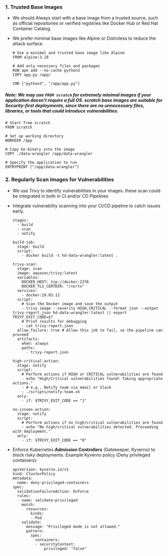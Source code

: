 
### **1. Trusted Base Images**

-   We should Always start with a base image from a trusted source, such as official repositories or verified registries like Docker Hub or Red Hat Container Catalog.
    
-   We prefer minimal base images like Alpine or Distroless to reduce the attack surface.

		# Use a minimal and trusted base image like Alpine
		FROM alpine:3.18

		# Add only necessary files and packages
		RUN apk add --no-cache python3
		COPY app.py /app/

		CMD ["python3", "/app/app.py"]

##### Note: We may use `FROM scratch` for extremely minimal images if your application doesn’t require a full OS. scratch base images are suitable for *Security-first*  deployments, since there are no unnecessary files, libraries, or tools that could introduce vulnerabilities.

	# Start from scratch
	FROM scratch

	# Set up working directory
	WORKDIR /app

	# Copy Go binary into the image
	COPY ./data-wrangler /app/data-wrangler

	# Specify the application to run
	ENTRYPOINT ["/app/data-wrangler"]

    

### **2. Regularly Scan Images for Vulnerabilities**

-   We use Trivy to identify vulnerabilities in your images. these scan could be integrated in both in CI and/or CD Pipelines
    
-   Integrate vulnerability scanning into your CI/CD pipeline to catch issues early.
    


		stages:
		  - build
		  - scan
		  - notify

		build-job:
		  stage: build
		  script:
		    - docker build -t hd-data-wrangler:latest .

		trivy-scan:
		  stage: scan
		  image: aquasec/trivy:latest
		  variables:
		    DOCKER_HOST: tcp://docker:2376
		    DOCKER_TLS_CERTDIR: "/certs"
		  services:
		    - docker:19.03.12
		  script:
		    # Scan the Docker image and save the output
		    - trivy image --severity HIGH,CRITICAL --format json --output trivy-report.json hd-data-wrangler:latest || export TRIVY_EXIT_CODE=$?
		    # Print results for debugging
		    - cat trivy-report.json
		  allow_failure: true # Allow this job to fail, so the pipeline can proceed
		  artifacts:
		    when: always
		    paths:
		      - trivy-report.json

		high-critical-action:
		  stage: notify
		  script:
		    # Perform actions if HIGH or CRITICAL vulnerabilities are found
		    - echo "High/Critical vulnerabilities found! Taking appropriate actions."
		    - # e.g., Notify team via email or Slack
		    - ./scripts/notify-team.sh
		  only:
		    - if: $TRIVY_EXIT_CODE == "1"

		no-issues-action:
		  stage: notify
		  script:
		    # Perform actions if no high/critical vulnerabilities are found
		    - echo "No high/critical vulnerabilities detected. Proceeding with deployment."
		  only:
		    - if: $TRIVY_EXIT_CODE == "0"

-   Enforce Kubernetes **Admission Controllers** (Gatekeeper, Kyverno) to block risky deployments.
Example Kyverno policy (Deny privileged containers):

		apiVersion: kyverno.io/v1
		kind: ClusterPolicy
		metadata:
		  name: deny-privileged-containers
		spec:
		  validationFailureAction: Enforce
		  rules:
		  - name: validate-privileged
		    match:
		      resources:
		        kinds:
		        - Pod
		    validate:
		      message: "Privileged mode is not allowed."
		      pattern:
		        spec:
		          containers:
		          - securityContext:
		              privileged: "false"
